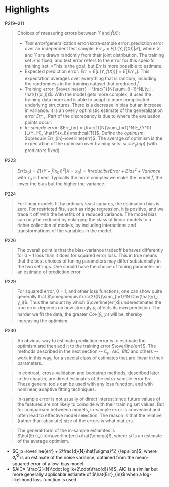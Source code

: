 # Highlights
P219~211
> Choices of measuring errors between $Y$ and $\hat{f}(X)$:
> - *Test error*/generalization error/extra-sample error: prediction error over an independent test sample: $Err_{\mathcal{T}}=E[L(Y, \hat{f}(X))|\mathcal{T}]$, where $X$ and $Y$ are drawn randomly from their joint distribution. The training set $\mathcal{T}$ is fixed, and test error refers to the error for this speicifc training set. *This is the goal, but $Err$ is more possible to estimate.
> - Expected prediction error: $Err = E[L(Y, \hat{f}(X))] = E[Err_{\mathcal{T}}]$. This expectation averages over everything that is random, including the randomness in the training dataset that produced $\hat{f}$.
> - Training error: $\overline{err} = \frac{1}{N}\sum_{i=1}^NL(y_i, \hat{f}(x_i))$. With the model gets more complex, it uses the training data more and is able to adapt to more complicated underlying structures. There is a decrease in bias but an increase in variance. It is an overly optimistic estimate of the generalization error $Err_{\mathcal{T}}$. Part of the discrepancy is due to where the evaluation points occur.
> - *In-sample error*: $Err_{in} = \frac{1}{N}\sum_{i=1}^N E_{Y^0}[L(Y_i^0, \hat{f}(x_i))|\mathcal{T}]$.
> Define the *optimism*: $op\equiv Err_{in}-\overline{err}$. The average of optimism is the expectation of the optimism over training sets: $\omega\equiv E_{y}(op)$ (with predictors fixed).

P223
> $Err(x_0) = E[(Y - \hat{f}(x_0))^2|X=x_0]=Irreducible Error + Bias^2 + Variance$ with $x_0$ is fixed. Typically the more complex we make the model $\hat{f}$, the lower the bias but the higher the variance.

P224
> For linear models fit by ordinary least squares, the estimation bias is zero. For restricted fits, such as ridge regression, it is positive, and we trade it off with the benefits of a reduced variance. The model bias can only be reduced by enlarging the class of linear models to a richer collection of models, by including interactions and transformations of the variables in the model.

P226
> The overall point is that the bias-variance tradeoff behaves differently for $0-1$ loss than it does for squared error loss. This in true means that the best choices of tuning parameters may differ substantially in the two settings. One should base the choice of tuning parameter on an estimate of prediction error.

P229
> For squared error, $0-1$, and other loss functions, one can show quite generally that $\omega\equiv\frac{2}{N}\sum_{i=1}^N Cov(\hat{y}_i, y_i)$. Thus the amount by which $\overline{err}$ underestimates the true error depends on how strongly $y_i$ affects its own prediction. The harder we fit the data, the greater $Cov(\hat{y}_i, y_i)$ will be, thereby increasing the optimism.

P230
> An obvious way to estimate prediction error is to estimate the optimism and then add it to the training error $\overline{err}$. The methods described in the next section -- $C_p$, $AIC$, $BIC$ and others -- work in this way, for a special class of estimates that are linear in their parameters.

> In contrast, cross-validation and bootstrap methods, described later in the chapter, are direct estimates of the extra-sample error $Err$. These general tools can be used with any loss function, and with nonlinear, adaptive fitting techniques.

> In-sample error is not usually of direct interest since future values of the features are not likely to coincide with their training set values. But for comparison betweenn models, in-sample error is convenient and often lead to effective model selection. The reason is that the relative (rather than absolute) size of the errors is what matters. 

> The general form of the in-sample estiamtes is $\hat{Err}_{in}=\overline{err}+\hat{\omega}$, where $\hat{\omega}$ is an estimate of the average optimism.
- $C_p=\overline{err} + 2\frac{d}{N}\hat{\sigma}^2_{\epsilon}$, where $\hat{\sigma}^2_{\epsilon}$ is an estimate of the noise variance, obtained from the mean-squared error of a low-bias model. 
- $AIC=-\frac{2}{N}\cdot loglik+2\cdot\frac{d}{N}$, AIC is a similar but more generally applicable estiamte of $\hat{Err}_{in}$ when a log-likelihood loss function is used. 